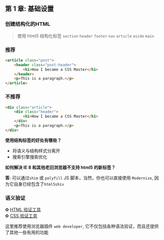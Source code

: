 

<div class = 'data-section default-folding'>
<h2 class = 'section-title'>第 <label class = 'block-number'>1</label> 章: 基础设置</h2>
<div class = 'folding-area'>

<h3 class = 'auto-sort-sub'>创建结构化的HTML</h3>

> 使用 html5 结构化标签 `section` `header` `footer` `nav` `article` `aside` `main`

<!-- tabs:start -->

### **推荐**

```html
<article class="post">
	<header class="post-header">
		<h1>How I became a CSS Master</h1>
	</header>
	<p>This is a paragraph.</p>
</article> 
```

### **不推荐**

```html
<div class="article">
	<div class="header">
		<h1>How I became a CSS Master</h1>
	</div>
	<p>This is a paragraph.</p>
</div>
``` 

<!-- tabs:end -->


<div class="myTip">

**使用结构标签的好处有哪些？**	
- 将语义与结构样式分离开  
- 搜索引擎搜索优化

**如何解决 IE 8 和其他老旧浏览器不支持 html5 的新标签？**

**答**: 可以通过`shim` 或 `polyfill` JS 脚本，当然，你也可以直接使用 `Modernize`, 因为它自身已经包含了`html5shiv` 
</div>

<h3 class = 'auto-sort-sub'>语义验证</h3>

✿ [HTML 验证工具](https://validator.w3.org/)  
✿ [CSS 验证工具](http://jigsaw.w3.org/css-validator/)

<div class="myTip">

这里推荐使用浏览器插件 `web developer`, 它不仅包括各种语法验证，而且还提供了其他一些有用的功能
</div>


</div>
</div>




